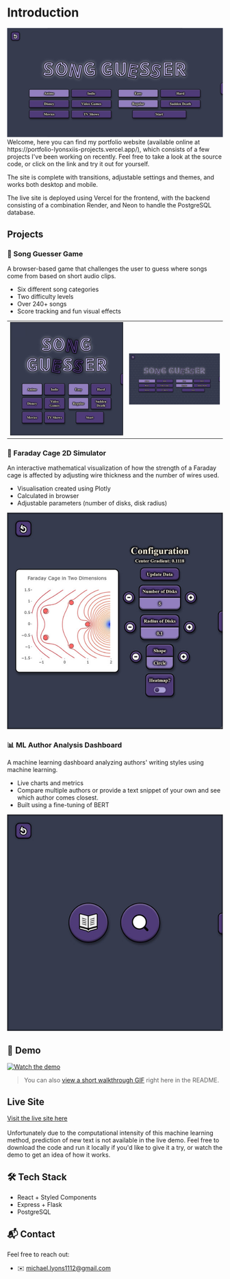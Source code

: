 # Introduction
<img src="readme-assets/Landing Page.jpg" alt="Landing Page"/>
Welcome, here you can find my portfolio website (available online at https://portfolio-lyonsxiis-projects.vercel.app/), which consists of a few projects I've been working on recently. Feel free to take a look at the source code, or click on the link and try it out for yourself.

The site is complete with transitions, adjustable settings and themes, and works both desktop and mobile.

The live site is deployed using Vercel for the frontend, with the backend consisting of a combination Render, and Neon to handle the PostgreSQL database.

## Projects
### 🎵 Song Guesser Game
A browser-based game that challenges the user to guess where songs come from based on short audio clips. 
- Six different song categories
- Two difficulty levels
- Over 240+ songs
- Score tracking and fun visual effects

<table>
  <tr>
    <td><img src="readme-assets/Song Guesser.jpg" width="100%" alt="Song Guesser game menu screenshot"/></td>
    <td><img src="readme-assets/Song Guesser Demo.gif" width="100%" alt="Song Guesser game demo"/></td>
  </tr>
</table>


### 🧲 Faraday Cage 2D Simulator
An interactive mathematical visualization of how the strength of a Faraday cage is affected by adjusting wire thickness and the number of wires used.
- Visualisation created using Plotly
- Calculated in browser
- Adjustable parameters (number of disks, disk radius)

<img src="readme-assets/Faraday Cage.jpg" alt="Faraday Cage model screenshot"/>

### 📊 ML Author Analysis Dashboard
A machine learning dashboard analyzing authors' writing styles using machine learning.
- Live charts and metrics
- Compare multiple authors or provide a text snippet of your own and see which author comes closest.
- Built using a fine-tuning of BERT

<img src="readme-assets/Author Analysis.jpg" alt="Author Analysis dashboard screenshot"/>

## 🎥 Demo
[![Watch the demo](https://img.youtube.com/vi/YOUR_VIDEO_ID/0.jpg)](https://www.youtube.com/watch?v=YOUR_VIDEO_ID)

> You can also [view a short walkthrough GIF](./assets/demo.gif) right here in the README.

## Live Site
[Visit the live site here](https://portfolio-lyonsxiis-projects.vercel.app/)
</br>
</br>
Unfortunately due to the computational intensity of this machine learning method, prediction of new text is not available in the live demo. Feel free to download the code and run it locally if you'd like to give it a try, or watch the demo to get an idea of how it works.

## 🛠️ Tech Stack
- React + Styled Components
- Express + Flask
- PostgreSQL

## 📬 Contact
Feel free to reach out:
- ✉️ [michael.lyons1112@gmail.com](michael.lyons@gmail.com)